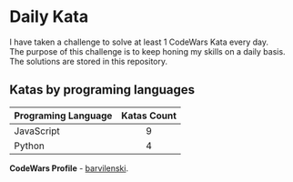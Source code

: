# Daily Kata

I have taken a challenge to solve at least 1 CodeWars Kata every day.  
The purpose of this challenge is to keep honing my skills on a daily basis.  
The solutions are stored in this repository.

## Katas by programing languages

| Programing Language | Katas Count |
| ------------------- | :---------: |
| JavaScript          |           9 |
| Python              |           4 |


**CodeWars Profile** - [barvilenski](https://www.codewars.com/users/vbarv24).
